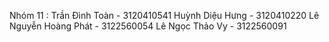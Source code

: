 Nhóm 11 : 
Trần Đình Toàn - 3120410541
Huỳnh Diệu Hưng - 3120410220
Lê Nguyễn Hoàng Phát - 3122560054
Lê Ngọc Thảo Vy - 3122560091
